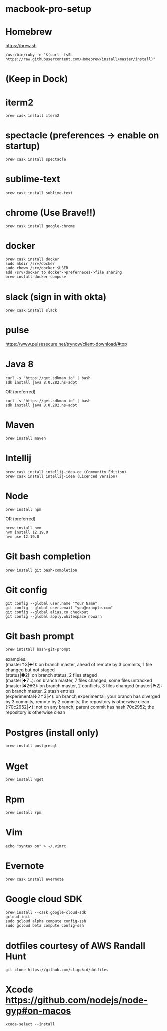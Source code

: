 # macbook-pro-setup

# Homebrew
https://brew.sh  
```
/usr/bin/ruby -e "$(curl -fsSL https://raw.githubusercontent.com/Homebrew/install/master/install)"
```
# (Keep in Dock)
# iterm2
```
brew cask install iterm2
```

# spectacle (preferences -> enable on startup)
```
brew cask install spectacle
```

# sublime-text
```
brew cask install sublime-text
```

# chrome (Use Brave!!)
```
brew cask install google-chrome
```

# docker
```
brew cask install docker
sudo mkdir /srv/docker  
sudo chown /srv/docker $USER
add /srv/docker to docker->preferneces->file sharing
brew install docker-compose
```

# slack (sign in with okta)
```
brew cask install slack
```

# pulse
https://www.pulsesecure.net/trynow/client-download/#top

# Java 8
```
curl -s "https://get.sdkman.io" | bash
sdk install java 8.0.282.hs-adpt

```
OR (preferred)
```
curl -s "https://get.sdkman.io" | bash
sdk install java 8.0.282.hs-adpt
```

# Maven
```
brew install maven
```

# Intellij
```
brew cask install intellij-idea-ce (Community Edition)  
brew cask install intellij-idea (Licenced Version)
```

# Node
```
brew install npm
```

OR (preferred)

```
brew install nvm
nvm install 12.19.0 
nvm use 12.19.0 
```

# Git bash completion
```
brew install git bash-completion
```

# Git config
```
git config --global user.name "Your Name"  
git config --global user.email "you@example.com"  
git config --global alias.co checkout  
git config --global apply.whitespace nowarn  
```

# Git bash prompt
```
brew intstall bash-git-prompt
```

examples:  
(master↑3|✚1): on branch master, ahead of remote by 3 commits, 1 file changed but not staged  
(status|●2): on branch status, 2 files staged  
(master|✚7…): on branch master, 7 files changed, some files untracked  
(master|✖2✚3): on branch master, 2 conflicts, 3 files changed
(master|⚑2): on branch master, 2 stash entries  
(experimental↓2↑3|✔): on branch experimental; your branch has diverged by 3 commits, remote by 2 commits; the repository is otherwise clean  
(:70c2952|✔): not on any branch; parent commit has hash 70c2952; the repository is otherwise clean

# Postgres (install only)
```
brew install postgresql
```

# Wget
```
brew install wget
```

# Rpm
```
brew install rpm
```

# Vim
```
echo "syntax on" > ~/.vimrc
```

# Evernote
```
brew cask install evernote
```
# Google cloud SDK
```
brew install --cask google-cloud-sdk
gcloud init
sudo gcloud alpha compute config-ssh
sudo gcloud beta compute config-ssh
```

# 
# dotfiles courtesy of AWS Randall Hunt
```
git clone https://github.com/sligokid/dotfiles
```

# Xcode https://github.com/nodejs/node-gyp#on-macos
```
xcode-select --install
```
